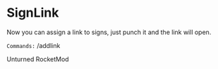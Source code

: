 # SignLink
Now you can assign a link to signs, just punch it and the link will open.

`Commands:` /addlink <message> <link>

Unturned RocketMod 
